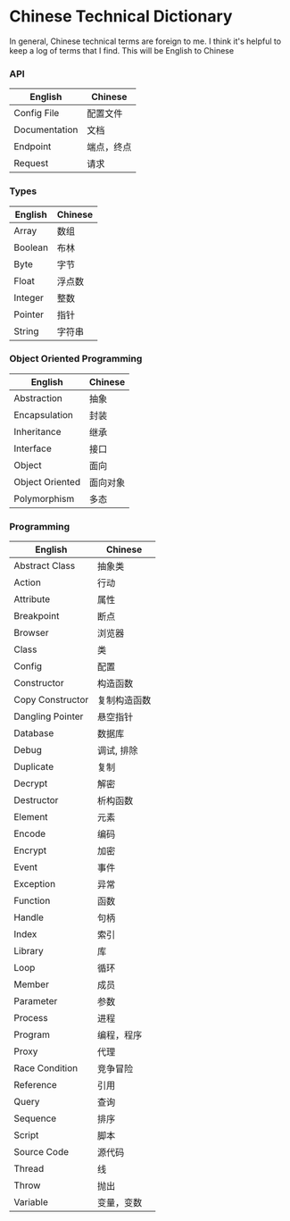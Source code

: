 # Chinese Technical Dictionary

In general, Chinese technical terms are foreign to me. I think it's helpful to keep a log of terms that I find. This will be English to Chinese

### API

English  | Chinese
------------- | -------------
Config File | 配置文件
Documentation | 文档
Endpoint | 端点，终点
Request | 请求

### Types

English  | Chinese
------------- | -------------
Array | 数组
Boolean | 布林
Byte | 字节
Float | 浮点数
Integer | 整数
Pointer | 指针
String | 字符串

### Object Oriented Programming

English  | Chinese
------------- | -------------
Abstraction | 抽象
Encapsulation | 封装
Inheritance | 继承
Interface | 接口
Object | 面向 |
Object Oriented | 面向对象
Polymorphism | 多态

### Programming

English  | Chinese
------------- | -------------
Abstract Class | 抽象类
Action | 行动
Attribute | 属性
Breakpoint | 断点
Browser | 浏览器
Class | 类
Config | 配置
Constructor | 构造函数
Copy Constructor | 复制构造函数
Dangling Pointer | 悬空指针
Database | 数据库
Debug | 调试, 排除
Duplicate | 复制
Decrypt | 解密
Destructor | 析构函数
Element | 元素
Encode | 编码
Encrypt | 加密
Event | 事件
Exception | 异常
Function | 函数
Handle | 句柄
Index | 索引
Library | 库
Loop | 循环
Member | 成员
Parameter | 参数
Process | 进程
Program | 编程，程序
Proxy | 代理
Race Condition | 竞争冒险
Reference | 引用
Query | 查询
Sequence | 排序
Script | 脚本
Source Code | 源代码
Thread | 线
Throw | 抛出
Variable | 变量，变数
